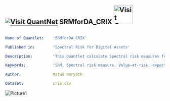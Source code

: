 ## [<img src="https://github.com/QuantLet/Styleguide-and-FAQ/blob/master/pictures/qloqo.png" alt="Visit QuantNet">](http://quantlet.de/) **SRMforDA_CRIX** [<img src="https://github.com/QuantLet/Styleguide-and-FAQ/blob/master/pictures/QN2.png" width="60" alt="Visit QuantNet 2.0">](http://quantlet.de/)

```yaml

Name of Quantlet:    'SRMforDA_CRIX'

Published in:        'Spectral Risk for Digital Assets'

Description:         'This Quantlet calculate Spectral risk measures for different parameters for CRIX'

Keywords:            'SRM, Spectral risk measure, Value-at-risk, expected shortfall, exponential SRM, power SRM, CRIX'

Author:              Matúš Horváth

Dataset:             crix.csv

```

![Picture1](Output/CRIX_SRM.jpg)
